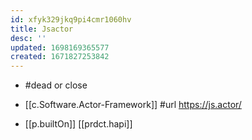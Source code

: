 ```yaml
---
id: xfyk329jkq9pi4cmr1060hv
title: Jsactor
desc: ''
updated: 1698169365577
created: 1671827253842
---
```


- #dead or close
- [[c.Software.Actor-Framework]]
#url https://js.actor/

- [[p.builtOn]] [[prdct.hapi]]